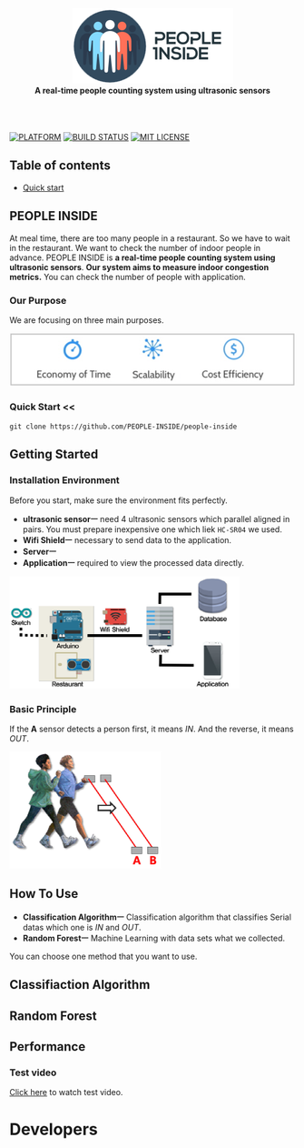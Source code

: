 <br><br>
<p align="center">
  <img src="projects/img/pi_logo.png"/><br>
<b>A real-time people counting system using ultrasonic sensors</b><br><br>
<br><br>
</p>

[![PLATFORM](https://camo.githubusercontent.com/fa324fd41901f19d1151ba104eb17ae57a1c4dd8/68747470733a2f2f696d672e736869656c64732e696f2f62616467652f506c6174666f726d2d416e64726f69642d677265656e2e737667)](#)
[![BUILD STATUS](https://img.shields.io/travis/USER/REPO/BRANCH.svg)](#)
[![MIT LICENSE](https://img.shields.io/packagist/l/doctrine/orm.svg?maxAge=2592000)](#)

## Table of contents
- [Quick start](#quick-start)

## PEOPLE INSIDE
At meal time, there are too many people in a restaurant. So we have to wait in the restaurant. We want to check the number of indoor people in advance.
PEOPLE INSIDE is **a real-time people counting system using ultrasonic sensors**.
**Our system aims to measure indoor congestion metrics.**
You can check the number of people with application.

### Our Purpose
We are focusing on three main purposes.

![purpose](./projects/img/purpose.JPG)

### Quick Start <<
```
git clone https://github.com/PEOPLE-INSIDE/people-inside
```

## Getting Started
### Installation Environment

Before you start, make sure the environment fits perfectly.
- **ultrasonic sensorㅡ** need 4 ultrasonic sensors which parallel aligned in pairs. You must prepare inexpensive one which liek `HC-SR04` we used.
- **Wifi Shieldㅡ** necessary to send data to the application.
- **Serverㅡ**
- **Applicationㅡ** required to view the processed data directly.

![architecture](./projects/img/architecture.png)

### Basic Principle
If the **A** sensor detects a person first, it means *IN*. And the reverse, it means *OUT*.

![principle](./projects/img/principle.png)

## How To Use
- **Classification Algorithmㅡ** Classification algorithm that classifies Serial datas which one is *IN* and *OUT*.
- **Random Forestㅡ** Machine Learning with data sets what we collected.

You can choose one method that you want to use.

## Classifiaction Algorithm

## Random Forest
<!--
두번째 Method는 Machine Learning 기법 중 하나인 Random Forest를 이용해 분류하는 것이다.
Random Forest 알고리즘은 Decision tree의 Ensemble 기법으로 높은 정확도를 보인다.
우리는 약 2800개의 Dataset(IN:1400, OUT:1400)을 제공하며, Example code에 이미 이 Dataset으로 학습된 Decision tree Model을 제공한다.
학습된 모델은 MATLAB의 Treebagger function을 이용하여 학습되었으며 트리의 갯수는 50개이다.

우리가 제공하는 모델은 우리의 환경에 최적화되어있기 때문에 당신의 testbed에서는 좋은 성능이 나오지 않을 수 있다.
그렇기 때문에 당신이 우리의 모델을 사용하고 싶지 않다면, 직접 Data를 모아 모델을 만들어 사용 할 수도 있다.
-->

## Performance
### Test video
[Click here](https://www.youtube.com/watch?v=0aNgP3FmK0k) to watch test video.

# Developers
